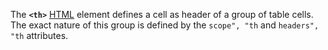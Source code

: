 The **`<th>`** [HTML](https://developer.mozilla.org/en-US/docs/Web/HTML) element defines a cell as header of a group of table cells. The exact nature of this group is defined by the `scope", "th` and `headers", "th` attributes.
